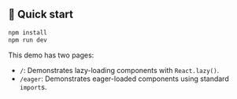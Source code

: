 ## 🚀 Quick start

```bash
npm install
npm run dev
```

This demo has two pages:

- `/`: Demonstrates lazy-loading components with `React.lazy()`.
- `/eager`: Demonstrates eager-loaded components using standard `import`s.
